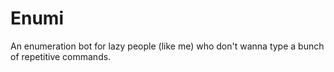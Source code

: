 # Enumi
An enumeration bot for lazy people (like me) who don't wanna type a bunch of repetitive commands.
